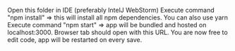 Open this folder in IDE (preferably IntelJ WebStorm)
Execute command "npm install" => this will install all npm dependencies. You can also use yarn
Execute command "npm start" => app will be bundled and hosted on localhost:3000. Browser tab should open with this URL.
You are now free to edit code, app will be restarted on every save.
